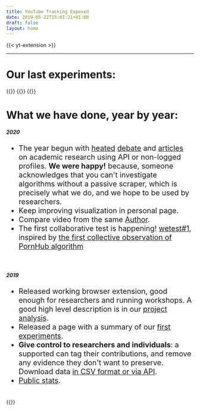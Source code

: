```yaml
---
title: YouTube Tracking Exposed
date: 2019-05-22T15:01:21+01:00
draft: false
layout: home
---
```


{{< yt-extension >}}

---
 <h1> Our last experiments: </h1>

<div class="card-deck">
    <div class="row">
         {{<researchCard
            title="FiterTUbe: Echo chambers, Filter Bubble and Polarization on Youtube."
            text="Collective project made during the Digital Methods Winter School 2021. This paper studies the construction of filter bubbles and political polarization under YouTube 's algorithmic personalization, in a time where the political division runs deep in the US and the 2020 election reaffirms the polarization. "
            when="January 2021"
            reportLink="https://www.digitalmethods.net/Dmi/WinterSchool2021FIterTube"
            slidesLink="https://github.com/tracking-exposed/presentation/blob/master/FilterTube-DMIWS21.pdf"
            href="/filtertube"
            picture="/images/filtertube-title.png" >}}
        {{<researchCard
            title="Polarization and Reinforcement"
            text="Three days analysis with ten researchers. The research aim to split the group in two and see how different activities are considered by YT to personalize the next recommendation."	
            when="January 2020"
            reportLink="https://wiki.digitalmethods.net/Dmi/WinterSchool2020youtube"
            slidesLink="https://github.com/tracking-exposed/presentation/blob/master/TREXIT_finalslides.pdf"
            videoLink="https://www.youtube.com/watch?v=igs24EeIWBU"
            href="/trexit"
            picture="/images/TREXIT-title.jpeg" >}}
        {{<researchCard
            title="Compare and Guess"
            text="Three days initial research with a dozen of students: we began by mapping Youtube personalization differences and distances."
            when="July 2019"
            reportLink="https://github.com/tracking-exposed/presentation/blob/master/ytTREX%20-%20final%20report%20-%20Summer%20School%2019.pdf"
            slidesLink="https://github.com/tracking-exposed/presentation/blob/master/ALEX%20-%20ytTREX%20-%20Summer%20School%2019.pdf"
            href="/results"
            picture="/images/compare.jpeg" >}}
    </div>
    <div class="raw">
        <h1> What we have done, year by year: </h1>
        <h5>2020</h5>
        <ul style="font-size:1.4em;">
            <li>The year begun with <a href="https://www.cjr.org/the_media_today/youtube-radicalization.php">heated</a> <a href="https://www.cnbc.com/2019/12/30/critics-slam-youtube-study-showing-no-ties-to-radicalization.html">debate</a> and <a href="https://ffwd.medium.com/youtubes-deradicalization-argument-is-really-a-fight-about-transparency-fe27af2f3963">articles</a> on academic research using API or non-logged profiles. <b>We were happy!</b> because, someone acknowledges that you can't investigate algorithms without a passive scraper, which is precisely what we do, and we hope to be used by researchers.</li>
            <li>Keep improving visualization in personal page.</li>
            <li>Compare video from the same <a href="/author">Author</a>.</li>
            <li>The first collaborative test is happening! <a href="/wetest/1">wetest#1</a>, inspired by <a href="https://pornhub.tracking.exposed/potest/final-1">
                the first collective observation of PornHub algorithm
                </a>
            </li>
        </ul>
        <br>
        <h5>2019</h5>
        <ul style="font-size:1.4em;">
            <li>Released working browser extension, good enough for researchers and running workshops. A good high level description is in our <a href="/initial-analysis">project analysis</a>.</li>
            <li>Released a page with a summary of our <a href="/results">first experiments</a>.</li>
            <li><b>Give control to researchers and individuals</b>: a supported can tag their contributions, and remove any evidence they don't want to preserve. Download data <a href="/api-documentation/">in CSV format or via API</a>.</li>
            <li><a href="/impact">Public stats</a>.</li>
        </ul>
    </div>
</div>

<br>
{{<shared-yt-services>}}
